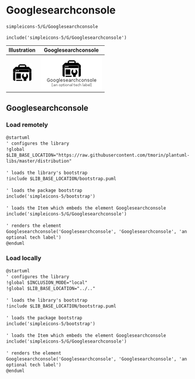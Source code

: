 # Googlesearchconsole


```text
simpleicons-5/G/Googlesearchconsole
```

```text
include('simpleicons-5/G/Googlesearchconsole')
```



| Illustration | Googlesearchconsole |
| :---: | :---: |
| ![illustration for Illustration](../../simpleicons-5/G/Googlesearchconsole.png) | ![illustration for Googlesearchconsole](../../simpleicons-5/G/Googlesearchconsole.Local.png) |




## Googlesearchconsole

### Load remotely
```plantuml
@startuml
' configures the library
!global $LIB_BASE_LOCATION="https://raw.githubusercontent.com/tmorin/plantuml-libs/master/distribution"

' loads the library's bootstrap
!include $LIB_BASE_LOCATION/bootstrap.puml

' loads the package bootstrap
include('simpleicons-5/bootstrap')

' loads the Item which embeds the element Googlesearchconsole
include('simpleicons-5/G/Googlesearchconsole')

' renders the element
Googlesearchconsole('Googlesearchconsole', 'Googlesearchconsole', 'an optional tech label')
@enduml
```

### Load locally
```plantuml
@startuml
' configures the library
!global $INCLUSION_MODE="local"
!global $LIB_BASE_LOCATION="../.."

' loads the library's bootstrap
!include $LIB_BASE_LOCATION/bootstrap.puml

' loads the package bootstrap
include('simpleicons-5/bootstrap')

' loads the Item which embeds the element Googlesearchconsole
include('simpleicons-5/G/Googlesearchconsole')

' renders the element
Googlesearchconsole('Googlesearchconsole', 'Googlesearchconsole', 'an optional tech label')
@enduml
```

